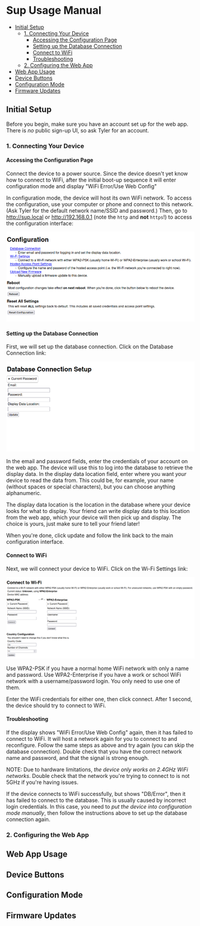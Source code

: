 # Sup Usage Manual

- [Initial Setup](#initial-setup)
  - [1. Connecting Your Device](#1-connecting-your-device)
    - [Accessing the Configuration Page](#accessing-the-configuration-page)
    - [Setting up the Database Connection](#setting-up-the-database-connection)
    - [Connect to WiFi](#connect-to-wifi)
    - [Troubleshooting](#troubleshooting)
  - [2. Configuring the Web App](#2-configuring-the-web-app)
- [Web App Usage](#web-app-usage)
- [Device Buttons](#device-buttons)
- [Configuration Mode](#configuration-mode)
- [Firmware Updates](#firmware-updates)

## Initial Setup

Before you begin, make sure you have an account set up for the web app. There is *no* public sign-up UI, so ask Tyler for an account.

### 1. Connecting Your Device

#### Accessing the Configuration Page

Connect the device to a power source. Since the device doesn't yet know how to connect to WiFi, after the initial boot-up sequence it will enter configuration mode and display "WiFi Error/Use Web Config"

In configuration mode, the device will host its own WiFi network. To access the configuration, use your computer or phone and connect to this network. (Ask Tyler for the default network name/SSID and password.)
Then, go to <http://sup.local> or <http://192.168.0.1> (note the `http` and **not** `https`!) to access the configuration interface:

![Configuration interface](imgs/config1.png)

#### Setting up the Database Connection

First, we will set up the database connection. Click on the Database Connection link:

![Database connection setup](imgs/config2.png)

In the email and password fields, enter the credentials of your account on the web app. The device will use this to log into the database to retrieve the display data. In the display data location field, enter where you want *your* device to read the data from. This could be, for example, your name (without spaces or special characters), but you can choose anything alphanumeric.

The display data location is the location in the database where your device looks for what to display. Your friend can write display data to this location from the web app, which your device will then pick up and display.
The choice is yours, just make sure to tell your friend later!

When you're done, click update and follow the link back to the main configuration interface.

#### Connect to WiFi

Next, we will connect your device to WiFi. Click on the Wi-Fi Settings link:

![WiFi settings](imgs/config3.png)

Use WPA2-PSK if you have a normal home WiFi network with only a name and password. Use WPA2-Enterprise if you have a work or school WiFi network with a username/password login. You only need to use one of them.

Enter the WiFi credentials for either one, then click connect. After 1 second, the device should try to connect to WiFi.

#### Troubleshooting

If the display shows "WiFi Error/Use Web Config" again, then it has failed to connect to WiFi. It will host a network again for you to connect to and reconfigure. Follow the same steps as above and try again (you can skip the database connection).
Double check that you have the correct network name and password, and that the signal is strong enough.

NOTE: Due to hardware limitations, *the device only works on 2.4GHz WiFi networks*. Double check that the network you're trying to connect to is not 5GHz if you're having issues.

If the device connects to WiFi successfully, but shows "DB/Error", then it has failed to connect to the database. This is usually caused by incorrect login credentials.
In this case, you need to *put the device into configuration mode manually*, then follow the instructions above to set up the database connection again.

### 2. Configuring the Web App

## Web App Usage

## Device Buttons

## Configuration Mode

## Firmware Updates
